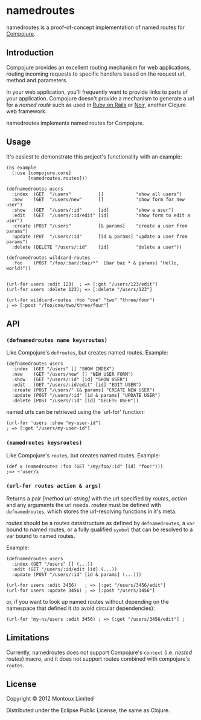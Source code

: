 # namedroutes

namedroutes is a proof-of-concept implementation of named routes for [Compojure](https://github.com/weavejester/compojure "Compojure on Github").

## Introduction

Compojure provides an excellent routing mechanism for web applications, routing incoming requests to specific handlers based on the request url, method and parameters.

In your web application, you'll frequently want to provide links to parts of your application. Compojure doesn't provide a mechanism to generate a url for a *named route* such as used in [Ruby on Rails](http://rubyonrails.org "The Ruby on Rails website") or [Noir](http://webnoir.org "The Noir website"), another Clojure web framework.

namedroutes implements named routes for Compojure.

## Usage

It's easiest to demonstrate this project's functionality with an example:

	(ns example
	  (:use [compojure.core]
	        [namedroutes.routes]))

	(defnamedroutes users
	  :index  (GET  "/users"          []            "show all users")
	  :new    (GET  "/users/new"      []            "show form for new user")
	  :show   (GET  "/users/:id"      [id]          "show a user")
	  :edit   (GET  "/users/:id/edit" [id]          "show form to edit a user")
	  :create (POST "/users"          [& params]    "create a user from params")
	  :update (PUT  "/users/:id"      [id & params] "update a user from params")
	  :delete (DELETE "/users/:id"    [id]          "delete a user"))

	(defnamedroutes wildcard-routes
	  :foo    (POST "/foo/:bar/:baz/*"  [bar baz * & params] "Hello, world!"))
	
	
	(url-for users :edit 123)  ; => [:get "/users/123/edit"]
	(url-for users :delete 123); => [:delete "/users/123"]
	
	(url-for wildcard-routes :foo "one" "two" "three/four")
	; => [:post "/foo/one/two/three/four"]

## API

### `(defnamedroutes name keysroutes)`
Like Compojure's `defroutes`, but creates named routes. Example:

	(defnamedroutes users
	  :index  (GET "/users" [] "SHOW INDEX")
	  :new    (GET "/users/new" [] "NEW USER FORM")
	  :show   (GET "/users/:id" [id] "SHOW USER")
	  :edit   (GET "/users/:id/edit" [id] "EDIT USER")
	  :create (POST "/users/" [& params] "CREATE NEW USER")
	  :update (POST "/users/:id" [id & params] "UPDATE USER")
	  :delete (POST "/users/:id" [id] "DELETE USER"))

named urls can be retrieved using the `url-for' function:

	(url-for 'users :show "my-user-id")
	; => [:get "/users/my-user-id"]
	
### `(namedroutes keysroutes)`
Like Compojure's `routes`, but creates named routes. Example:

	(def x (namedroutes :foo (GET "/my/foo/:id" [id] "foo!")))
	;=> ~'user/x

### `(url-for routes action & args)`

Returns a pair *[method url-string]* with the url specified by *routes*, *action*
and any arguments the url needs. *routes* must be defined
with `defnamedroutes`, which stores the url-resolving functions
in it's meta.

*routes* should be a routes datastructure as defined
by `defnamedroutes`, a `var` bound to named routes, or a fully qualified `symbol` that
can be resolved to a var bound to named routes.

 Example:

	(defnamedroutes users
	  :index (GET "/users" [] (...))
	  :edit (GET "/users/:id/edit [id] (...))
	  :update (POST "/users/:id" [id & params] (...)))
	
	(url-for users :edit 3456)   ; => [:get "/users/3456/edit"]
	(url-for users :update 3456) ; => [:post "/users/3456"]

or, if you want to look up named routes without depending on the
namespace that defined it (to avoid circular dependencies):

	(url-for 'my-ns/users :edit 3456) ; => [:get "/users/3456/edit"] ;



## Limitations

Currently, namedroutes does not support Compojure's `context` (i.e. *nested routes*) macro, and it does not support routes combined with compojure's `routes`.

## License

Copyright © 2012 Montoux Limited

Distributed under the Eclipse Public License, the same as Clojure.
